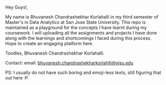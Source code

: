 Hey Guys!,

My name is Bhuvanesh Chandrashekhar Korlahalli in my third semester of Master's in Data Analytics at San Jose State University. This repo is maintained as a playground for the concepts I have learnt during my coursework. I will uploading all the assignments and projects I have done along with the learnings and shortcomings I faced during this process. Hope to create an engaging platform here.

Toodles,
Bhuvanesh Chandrashekhar Korlahalli. 

Contact: 
email: bhuvanesh.chandrashekharkorlahlli@sjsu.edu

PS: I usually do not have such boring and emoji-less texts, still figuring that out here :P. 

